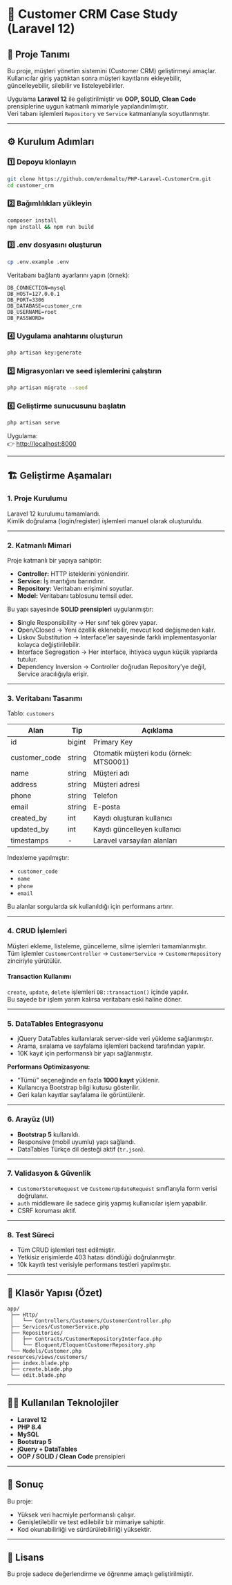 # 🧩 Customer CRM Case Study (Laravel 12)

## 🚀 Proje Tanımı
Bu proje, müşteri yönetim sistemini (Customer CRM) geliştirmeyi amaçlar.  
Kullanıcılar giriş yaptıktan sonra müşteri kayıtlarını ekleyebilir, güncelleyebilir, silebilir ve listeleyebilirler.  

Uygulama **Laravel 12** ile geliştirilmiştir ve **OOP, SOLID, Clean Code** prensiplerine uygun katmanlı mimariyle yapılandırılmıştır.  
Veri tabanı işlemleri `Repository` ve `Service` katmanlarıyla soyutlanmıştır.

---

## ⚙️ Kurulum Adımları

### 1️⃣ Depoyu klonlayın
```bash
git clone https://github.com/erdemaltu/PHP-Laravel-CustomerCrm.git
cd customer_crm
```

### 2️⃣ Bağımlılıkları yükleyin
```bash
composer install
npm install && npm run build
```

### 3️⃣ .env dosyasını oluşturun
```bash
cp .env.example .env
```
Veritabanı bağlantı ayarlarını yapın (örnek):
```env
DB_CONNECTION=mysql
DB_HOST=127.0.0.1
DB_PORT=3306
DB_DATABASE=customer_crm
DB_USERNAME=root
DB_PASSWORD=
```

### 4️⃣ Uygulama anahtarını oluşturun
```bash
php artisan key:generate
```

### 5️⃣ Migrasyonları ve seed işlemlerini çalıştırın
```bash
php artisan migrate --seed
```

### 6️⃣ Geliştirme sunucusunu başlatın
```bash
php artisan serve
```

Uygulama:  
👉 [http://localhost:8000](http://localhost:8000)

---

## 🏗️ Geliştirme Aşamaları

### **1. Proje Kurulumu**
Laravel 12 kurulumu tamamlandı.  
Kimlik doğrulama (login/register) işlemleri manuel olarak oluşturuldu.

---

### **2. Katmanlı Mimari**
Proje katmanlı bir yapıya sahiptir:
- **Controller:** HTTP isteklerini yönlendirir.  
- **Service:** İş mantığını barındırır.  
- **Repository:** Veritabanı erişimini soyutlar.  
- **Model:** Veritabanı tablosunu temsil eder.

Bu yapı sayesinde **SOLID prensipleri** uygulanmıştır:
- **S**ingle Responsibility → Her sınıf tek görev yapar.  
- **O**pen/Closed → Yeni özellik eklenebilir, mevcut kod değişmeden kalır.  
- **L**iskov Substitution → Interface’ler sayesinde farklı implementasyonlar kolayca değiştirilebilir.  
- **I**nterface Segregation → Her interface, ihtiyaca uygun küçük yapılarda tutulur.  
- **D**ependency Inversion → Controller doğrudan Repository’ye değil, Service aracılığıyla erişir.

---

### **3. Veritabanı Tasarımı**
Tablo: `customers`

| Alan | Tip | Açıklama |
|------|-----|-----------|
| id | bigint | Primary Key |
| customer_code | string | Otomatik müşteri kodu (örnek: MTS0001) |
| name | string | Müşteri adı |
| address | string | Müşteri adresi |
| phone | string | Telefon |
| email | string | E-posta |
| created_by | int | Kaydı oluşturan kullanıcı |
| updated_by | int | Kaydı güncelleyen kullanıcı |
| timestamps | - | Laravel varsayılan alanları |

Indexleme yapılmıştır:
- `customer_code`
- `name`
- `phone`
- `email`

Bu alanlar sorgularda sık kullanıldığı için performans artırır.

---

### **4. CRUD İşlemleri**
Müşteri ekleme, listeleme, güncelleme, silme işlemleri tamamlanmıştır.  
Tüm işlemler `CustomerController` → `CustomerService` → `CustomerRepository` zinciriyle yürütülür.

#### Transaction Kullanımı
`create`, `update`, `delete` işlemleri `DB::transaction()` içinde yapılır.  
Bu sayede bir işlem yarım kalırsa veritabanı eski haline döner.

---

### **5. DataTables Entegrasyonu**
- jQuery DataTables kullanılarak server-side veri yükleme sağlanmıştır.  
- Arama, sıralama ve sayfalama işlemleri backend tarafından yapılır.  
- 10K kayıt için performanslı bir yapı sağlanmıştır.  

**Performans Optimizasyonu:**
- “Tümü” seçeneğinde en fazla **1000 kayıt** yüklenir.  
- Kullanıcıya Bootstrap bilgi kutusu gösterilir.  
- Geri kalan kayıtlar sayfalama ile görüntülenir.

---

### **6. Arayüz (UI)**
- **Bootstrap 5** kullanıldı.  
- Responsive (mobil uyumlu) yapı sağlandı.  
- DataTables Türkçe dil desteği aktif (`tr.json`).  

---

### **7. Validasyon & Güvenlik**
- `CustomerStoreRequest` ve `CustomerUpdateRequest` sınıflarıyla form verisi doğrulanır.  
- `auth` middleware ile sadece giriş yapmış kullanıcılar işlem yapabilir.  
- CSRF koruması aktif.

---

### **8. Test Süreci**
- Tüm CRUD işlemleri test edilmiştir.  
- Yetkisiz erişimlerde 403 hatası döndüğü doğrulanmıştır.  
- 10k kayıtlı test verisiyle performans testleri yapılmıştır.

---

## 📁 Klasör Yapısı (Özet)
```
app/
 ├── Http/
 │   └── Controllers/Customers/CustomerController.php
 ├── Services/CustomerService.php
 ├── Repositories/
 │   ├── Contracts/CustomerRepositoryInterface.php
 │   └── Eloquent/EloquentCustomerRepository.php
 └── Models/Customer.php
resources/views/customers/
 ├── index.blade.php
 ├── create.blade.php
 └── edit.blade.php
```

---

## 👨‍💻 Kullanılan Teknolojiler
- **Laravel 12**
- **PHP 8.4**
- **MySQL**
- **Bootstrap 5**
- **jQuery + DataTables**
- **OOP / SOLID / Clean Code** prensipleri

---

## 🧠 Sonuç
Bu proje:
- Yüksek veri hacmiyle performanslı çalışır.  
- Genişletilebilir ve test edilebilir bir mimariye sahiptir.  
- Kod okunabilirliği ve sürdürülebilirliği yüksektir.

---

## 📜 Lisans
Bu proje sadece değerlendirme ve öğrenme amaçlı geliştirilmiştir.
